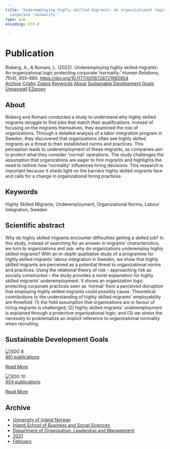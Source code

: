 ```yaml
---
title: 'Underemploying highly skilled migrants: An organizational logic protecting
  corporate ‘normality’'
type: pub
encoding: UTF-8

---
```

<h1>Publication</h1>
<article id="csl-bib-container-2TCI87YS" class="csl-bib-container">
  <div class="csl-bib-body"> <div class="csl-entry">Risberg, A., &#38; Romani, L. (2022). Underemploying highly skilled migrants: An organizational logic protecting corporate ‘normality.’ <i>Human Relations</i>, <i>75</i>(4), 655–680. <a href="https://doi.org/10.1177/0018726721992854">https://doi.org/10.1177/0018726721992854</a></div> </div>
  <div class="csl-bib-buttons">
    <a href="#taxonomy-article-2TCI87YS" alt="archive" class="csl-bib-button">Archive</a>
    <a href="https://app.cristin.no/results/show.jsf?id=1892632" alt="Cristin" class="csl-bib-button">Cristin</a>
    <a href="http://zotero.org/groups/5881554/items/2TCI87YS" alt="Zotero" class="csl-bib-button">Zotero</a>
    <a href="#keywords-article-2TCI87YS" alt="keywords" class="csl-bib-button">Keywords</a>
    <a href="#about-article-2TCI87YS" alt="about_pub" class="csl-bib-button">About</a>
    <a href="#sdg-article-2TCI87YS" alt="sdg" class="csl-bib-button">Sustainable Development Goals</a>
    <a href="https://journals.sagepub.com/doi/pdf/10.1177/0018726721992854" alt="Unpaywall" class="csl-bib-button">Unpaywall</a>
    <a href="https://journals.sagepub.com/doi/pdf/10.1177/0018726721992854" alt="EZproxy" class="csl-bib-button">EZproxy</a>
  </div>
  <div id="csl-bib-meta-container-2TCI87YS"></div>
</article>
<div id="csl-bib-meta-2TCI87YS" class="csl-bib-meta">
  <article id="about-article-2TCI87YS" class="about_pub-article">
    <h1>About</h1>
    Risberg and Romani conducted a study to understand why highly skilled migrants struggle to find jobs that match their qualifications. Instead of focusing on the migrants themselves, they examined the role of organizations. Through a detailed analysis of a labor integration program in Sweden, they discovered that organizations often see highly skilled migrants as a threat to their established norms and practices. This perception leads to underemployment of these migrants, as companies aim to protect what they consider 'normal' operations. The study challenges the assumption that organizations are eager to hire migrants and highlights the need to rethink how 'normality' influences hiring decisions. This research is important because it sheds light on the barriers highly skilled migrants face and calls for a change in organizational hiring practices.
  </article>
  <article id="keywords-article-2TCI87YS" class="keywords-article">
    <h1>Keywords</h1>
    Highly Skilled Migrants, Underemployment, Organizational Norms, Labour Integration, Sweden
  </article>
  <article id="abstract-article-2TCI87YS" class="abstract-article">
    <h1>Scientific abstract</h1>
    Why do highly skilled migrants encounter difficulties getting a skilled job? In this study, instead of searching for an answer in migrants’ characteristics, we turn to organizations and ask: why do organizations underemploy highly skilled migrants? With an in-depth qualitative study of a programme for highly skilled migrants’ labour integration in Sweden, we show that highly skilled migrants are perceived as a potential threat to organizational norms and practices. Using the relational theory of risk – approaching risk as socially constructed – the study provides a novel explanation for highly skilled migrants’ underemployment. It shows an organization logic protecting corporate practices seen as ‘normal’ from a perceived disruption that employing highly skilled migrants could possibly cause. Theoretical contributions to the understanding of highly skilled migrants’ employability are threefold: (1) the field assumption that organizations are in favour of hiring migrants is challenged; (2) highly skilled migrants’ underemployment is explained through a protective organizational logic; and (3) we stress the necessity to problematize an implicit reference to organizational normality when recruiting.
  </article>
  <article id="sdg-article-2TCI87YS" class="sdg-article">
    <h1>Sustainable Development Goals</h1>
    <div class="sdg-container"><div id="sdg8" class="sdg">
        <img src="{{< params subfolder >}}images/sdg/sdg08_en.png" class="image" alt="SDG 8">
        <div class="sdg-overlay">
          <a href="/en/archive/?key=?sdg=8#archive" class="sdg-publication-count"><span>461</span> publications</a>
          <p><a href="https://sdgs.un.org/goals/goal8" class="sdg-read-more">Read More</a></p>
        </div>
      </div> <div id="sdg10" class="sdg">
        <img src="{{< params subfolder >}}images/sdg/sdg10_en.png" class="image" alt="SDG 10">
        <div class="sdg-overlay">
          <a href="/en/archive/?key=?sdg=10#archive" class="sdg-publication-count"><span>404</span> publications</a>
          <p><a href="https://sdgs.un.org/goals/goal10" class="sdg-read-more">Read More</a></p>
        </div>
      </div></div>
  </article>
  <article id="taxonomy-article-2TCI87YS" class="taxonomy-article">
    <h1>Archive</h1>
    <ul>
      <li>
        <a href="/en/archive/?key=3DCRN523">University of Inland Norway</a>
      </li>
      <li>
        <a href="/en/archive/?key=DU8Q9LN9">Inland School of Business and Social Sciences</a>
      </li>
      <li>
        <a href="/en/archive/?key=4LUWR3ZM">Department of Organisation, Leadership and Management</a>
      </li>
      <li>
        <a href="/en/archive/?key=8VQBC64H">2021</a>
      </li>
      <li>
        <a href="/en/archive/?key=QNQ5BQNV">February</a>
      </li>
    </ul>
  </article>
</div>
